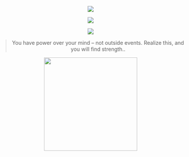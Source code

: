 
<p align="center">
   <a href="" >
    <img src="https://custom-title-readme.vercel.app/custom-title?font=Fira+Code&text=Perfil+em+construção&weight=400&size=24&color=176fe3&width=490&height=65" />
  </a>
</p>

<p align="center">
   <a href="" >
    <img src="https://last-fm-badge.vercel.app/lastfm-badge?username=Eddev000" />
  </a>
</p>

<p align="center">
  <a href="https://ski">
    <img src="https://skillicons.dev/icons?i=js,html,css,nodejs,bash,linux,vim" />
  </a>
</p>

<div align="center">

>You have power over your mind – not outside events. Realize this, and you will find strength..
    
</div>
<p align="center">
  <a href="https://letterboxd.com/mayber" >
    <img width="250" src="https://letterboxd-github-badge.vercel.app/badge?user=Mayber" />
  </a>
</p>




